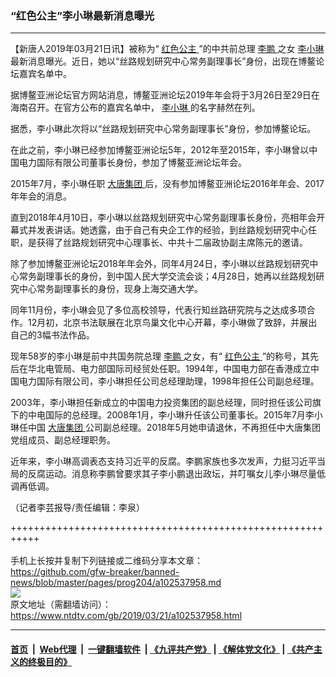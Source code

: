 ### “红色公主”李小琳最新消息曝光
------------------------

<div class="post_content" itemprop="articleBody">
 <p>
  【新唐人2019年03月21日讯】被称为“
  <a href="https://www.ntdtv.com/gb/红色公主.htm">
   红色公主
  </a>
  ”的中共前总理
  <a href="https://www.ntdtv.com/gb/李鹏.htm">
   李鹏
  </a>
  之女
  <a href="https://www.ntdtv.com/gb/李小琳.htm">
   李小琳
  </a>
  最新消息曝光。近日，她以“丝路规划研究中心常务副理事长”身份，出现在博鳌论坛嘉宾名单中。
 </p>
 <p>
  据博鳌亚洲论坛官方网站消息，博鳌亚洲论坛2019年年会将于3月26日至29日在海南召开。在官方公布的嘉宾名单中，
  <a href="https://www.ntdtv.com/gb/李小琳.htm">
   李小琳
  </a>
  的名字赫然在列。
 </p>
 <p>
  据悉，李小琳此次将以“丝路规划研究中心常务副理事长”身份，参加博鳌论坛。
 </p>
 <p>
  在此之前，李小琳已经参加博鳌亚洲论坛5年，2012年至2015年，李小琳曾以中国电力国际有限公司董事长身份，参加了博鳌亚洲论坛年会。
 </p>
 <p>
  2015年7月，李小琳任职
  <a href="https://www.ntdtv.com/gb/大唐集团.htm">
   大唐集团
  </a>
  后，没有参加博鳌亚洲论坛2016年年会、2017年年会的消息。
 </p>
 <p>
  直到2018年4月10日，李小琳以丝路规划研究中心常务副理事长身份，亮相年会开幕式并发表讲话。她透露，由于自己有央企工作的经验，到丝路规划研究中心任职，是获得了丝路规划研究中心理事长、中共十二届政协副主席陈元的邀请。
 </p>
 <p>
  除了参加博鳌亚洲论坛2018年年会外，同年4月24日，李小琳以丝路规划研究中心常务副理事长的身份，到中国人民大学交流会谈；4月28日，她再以丝路规划研究中心常务副理事长的身份，现身上海交通大学。
 </p>
 <p>
  同年11月份，李小琳会见了多位高校领导，代表行知丝路研究院与之达成多项合作。12月初，北京书法联展在北京鸟巢文化中心开幕，李小琳做了致辞，并展出自己的3幅书法作品。
 </p>
 <p>
  现年58岁的李小琳是前中共国务院总理
  <a href="https://www.ntdtv.com/gb/李鹏.htm">
   李鹏
  </a>
  之女，有“
  <a href="https://www.ntdtv.com/gb/红色公主.htm">
   红色公主
  </a>
  ”的称号，其先后在华北电管局、电力部国际司经贸处任职。1994年，中国电力部在香港成立中国电力国际有限公司，李小琳担任公司总经理助理，1998年担任公司副总经理。
 </p>
 <p>
  2003年，李小琳担任新成立的中国电力投资集团的副总经理，同时担任该公司旗下的中电国际的总经理。2008年1月，李小琳升任该公司董事长。2015年7月李小琳任中国
  <a href="https://www.ntdtv.com/gb/大唐集团.htm">
   大唐集团
  </a>
  公司副总经理。2018年5月她申请退休，不再担任中大唐集团党组成员、副总经理职务。
 </p>
 <p>
  近年来，李小琳高调表态支持习近平的反腐。李鹏家族也多次发声，力挺习近平当局的反腐运动。消息称李鹏曾要求其子李小鹏退出政坛，并叮嘱女儿李小琳尽量低调再低调。
 </p>
 <p>
  （记者李芸报导/责任编辑：李泉）
 </p>
 <div class="single_ad">
 </div>
</div>

+++++++++++++++++++++++++++++++++++++++++++++++++++++++++++<br/><br/>
手机上长按并复制下列链接或二维码分享本文章：<br/>
https://github.com/gfw-breaker/banned-news/blob/master/pages/prog204/a102537958.md <br/>
<a href='https://github.com/gfw-breaker/banned-news/blob/master/pages/prog204/a102537958.md'><img src='https://github.com/gfw-breaker/banned-news/blob/master/pages/prog204/a102537958.md.png'/></a> <br/>
原文地址（需翻墙访问）：https://www.ntdtv.com/gb/2019/03/21/a102537958.html


------------------------
#### [首页](https://github.com/gfw-breaker/banned-news/blob/master/README.md) &nbsp;|&nbsp; [Web代理](https://github.com/labour-camp/helloworld) &nbsp;|&nbsp; [一键翻墙软件](https://github.com/gfw-breaker/nogfw/blob/master/README.md) &nbsp;| [《九评共产党》](https://github.com/gfw-breaker/9ping.md/blob/master/README.md#九评之一评共产党是什么) | [《解体党文化》](https://github.com/gfw-breaker/jtdwh.md/blob/master/README.md) | [《共产主义的终极目的》](https://github.com/gfw-breaker/gczydzjmd.md/blob/master/README.md)

